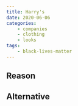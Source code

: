 ```yaml
---
title: Harry's
date: 2020-06-06
categories:
    - companies
    - clothing
    - looks
tags:
    - black-lives-matter
---
```


## Reason


## Alternative

